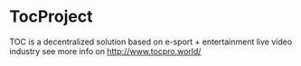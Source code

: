 # TocProject
TOC is a decentralized solution based on e-sport + entertainment live video industry
see more info on http://www.tocpro.world/
